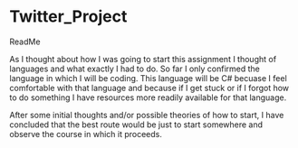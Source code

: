 # Twitter_Project
ReadMe

  As I thought about how I was going to start this assignment I thought of languages and what exactly I had to do. So far I only
  confirmed the language in which I will be coding. This language will be C# becuase I feel comfortable with that language and
  because if I get stuck or if I forgot how to do something I have resources more readily available for that language.
  
  After some initial thoughts and/or possible theories of how to start, I have concluded that the best route would be just to start somewhere and observe the course in which it proceeds. 

